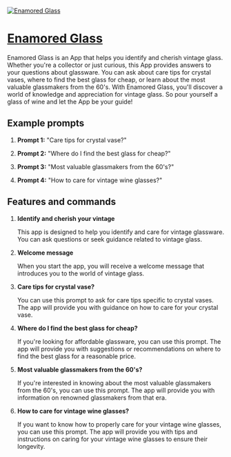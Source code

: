 [![Enamored Glass](https://files.oaiusercontent.com/file-YgK4ikEGLp72XpNu9NfCF0Fs?se=2123-10-17T03%3A17%3A25Z&sp=r&sv=2021-08-06&sr=b&rscc=max-age%3D31536000%2C%20immutable&rscd=attachment%3B%20filename%3D4209384b-e44a-49de-a541-3148b1c3ad5b.png&sig=1E9aHAkqbFzFjAq5gtbZfudmrDlkxIvoXXLxaSoLWwA%3D)](https://chat.openai.com/g/g-KiSvUy7Dv-enamored-glass)

# [Enamored Glass](https://chat.openai.com/g/g-KiSvUy7Dv-enamored-glass)

Enamored Glass is an App that helps you identify and cherish vintage glass. Whether you're a collector or just curious, this App provides answers to your questions about glassware. You can ask about care tips for crystal vases, where to find the best glass for cheap, or learn about the most valuable glassmakers from the 60's. With Enamored Glass, you'll discover a world of knowledge and appreciation for vintage glass. So pour yourself a glass of wine and let the App be your guide!

## Example prompts

1. **Prompt 1:** "Care tips for crystal vase?"

2. **Prompt 2:** "Where do I find the best glass for cheap?"

3. **Prompt 3:** "Most valuable glassmakers from the 60's?"

4. **Prompt 4:** "How to care for vintage wine glasses?"


## Features and commands

1. **Identify and cherish your vintage**

    This app is designed to help you identify and care for vintage glassware. You can ask questions or seek guidance related to vintage glass.

2. **Welcome message**

    When you start the app, you will receive a welcome message that introduces you to the world of vintage glass.

3. **Care tips for crystal vase?**

    You can use this prompt to ask for care tips specific to crystal vases. The app will provide you with guidance on how to care for your crystal vase.

4. **Where do I find the best glass for cheap?**

    If you're looking for affordable glassware, you can use this prompt. The app will provide you with suggestions or recommendations on where to find the best glass for a reasonable price.

5. **Most valuable glassmakers from the 60's?**

    If you're interested in knowing about the most valuable glassmakers from the 60's, you can use this prompt. The app will provide you with information on renowned glassmakers from that era.

6. **How to care for vintage wine glasses?**

    If you want to know how to properly care for your vintage wine glasses, you can use this prompt. The app will provide you with tips and instructions on caring for your vintage wine glasses to ensure their longevity.